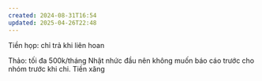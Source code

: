 ```yaml
---
created: 2024-08-31T16:54
updated: 2025-04-26T22:48
---
```

Tiền họp: chỉ trả khi liên hoan

Thảo: tối đa 500k/tháng
Nhật nhức đầu nên không muốn báo cáo trước cho nhóm trước khi chi. 
Tiền xăng